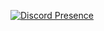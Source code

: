 [![Discord Presence](https://lanyard.cnrad.dev/api/743552792811012096?theme=light)](https://discord.com/users/743552792811012096)
